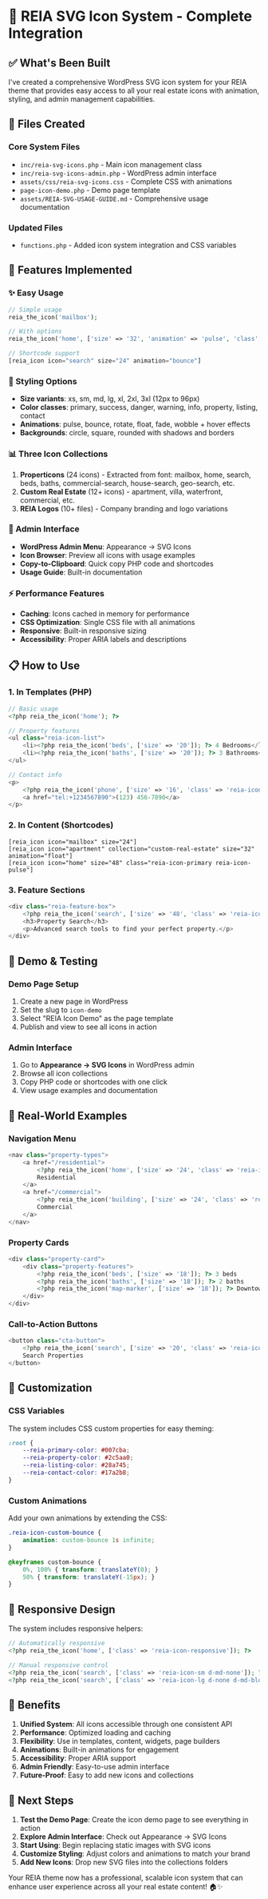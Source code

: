 # 🎯 REIA SVG Icon System - Complete Integration

## ✅ What's Been Built

I've created a comprehensive WordPress SVG icon system for your REIA theme that provides easy access to all your real estate icons with animation, styling, and admin management capabilities.

## 📁 Files Created

### Core System Files
- `inc/reia-svg-icons.php` - Main icon management class
- `inc/reia-svg-icons-admin.php` - WordPress admin interface
- `assets/css/reia-svg-icons.css` - Complete CSS with animations
- `page-icon-demo.php` - Demo page template
- `assets/REIA-SVG-USAGE-GUIDE.md` - Comprehensive usage documentation

### Updated Files
- `functions.php` - Added icon system integration and CSS variables

## 🚀 Features Implemented

### ✨ Easy Usage
```php
// Simple usage
reia_the_icon('mailbox');

// With options
reia_the_icon('home', ['size' => '32', 'animation' => 'pulse', 'class' => 'my-icon']);

// Shortcode support
[reia_icon icon="search" size="24" animation="bounce"]
```

### 🎨 Styling Options
- **Size variants**: xs, sm, md, lg, xl, 2xl, 3xl (12px to 96px)
- **Color classes**: primary, success, danger, warning, info, property, listing, contact
- **Animations**: pulse, bounce, rotate, float, fade, wobble + hover effects
- **Backgrounds**: circle, square, rounded with shadows and borders

### 📊 Three Icon Collections
1. **Properticons** (24 icons) - Extracted from font: mailbox, home, search, beds, baths, commercial-search, house-search, geo-search, etc.
2. **Custom Real Estate** (12+ icons) - apartment, villa, waterfront, commercial, etc.
3. **REIA Logos** (10+ files) - Company branding and logo variations

### 🔧 Admin Interface
- **WordPress Admin Menu**: Appearance → SVG Icons
- **Icon Browser**: Preview all icons with usage examples
- **Copy-to-Clipboard**: Quick copy PHP code and shortcodes
- **Usage Guide**: Built-in documentation

### ⚡ Performance Features
- **Caching**: Icons cached in memory for performance
- **CSS Optimization**: Single CSS file with all animations
- **Responsive**: Built-in responsive sizing
- **Accessibility**: Proper ARIA labels and descriptions

## 📋 How to Use

### 1. **In Templates (PHP)**
```php
// Basic usage
<?php reia_the_icon('home'); ?>

// Property features
<ul class="reia-icon-list">
    <li><?php reia_the_icon('beds', ['size' => '20']); ?> 4 Bedrooms</li>
    <li><?php reia_the_icon('baths', ['size' => '20']); ?> 3 Bathrooms</li>
</ul>

// Contact info
<p>
    <?php reia_the_icon('phone', ['size' => '16', 'class' => 'reia-icon-contact']); ?>
    <a href="tel:+1234567890">(123) 456-7890</a>
</p>
```

### 2. **In Content (Shortcodes)**
```
[reia_icon icon="mailbox" size="24"]
[reia_icon icon="apartment" collection="custom-real-estate" size="32" animation="float"]
[reia_icon icon="home" size="48" class="reia-icon-primary reia-icon-pulse"]
```

### 3. **Feature Sections**
```php
<div class="reia-feature-box">
    <?php reia_the_icon('search', ['size' => '48', 'class' => 'reia-icon-primary reia-icon-pulse']); ?>
    <h3>Property Search</h3>
    <p>Advanced search tools to find your perfect property.</p>
</div>
```

## 🎯 Demo & Testing

### Demo Page Setup
1. Create a new page in WordPress
2. Set the slug to `icon-demo`
3. Select "REIA Icon Demo" as the page template
4. Publish and view to see all icons in action

### Admin Interface
1. Go to **Appearance → SVG Icons** in WordPress admin
2. Browse all icon collections
3. Copy PHP code or shortcodes with one click
4. View usage examples and documentation

## 🌟 Real-World Examples

### Navigation Menu
```php
<nav class="property-types">
    <a href="/residential">
        <?php reia_the_icon('home', ['size' => '24', 'class' => 'reia-icon-hover']); ?>
        Residential
    </a>
    <a href="/commercial">
        <?php reia_the_icon('building', ['size' => '24', 'class' => 'reia-icon-hover']); ?>
        Commercial
    </a>
</nav>
```

### Property Cards
```php
<div class="property-card">
    <div class="property-features">
        <?php reia_the_icon('beds', ['size' => '18']); ?> 3 beds
        <?php reia_the_icon('baths', ['size' => '18']); ?> 2 baths
        <?php reia_the_icon('map-marker', ['size' => '18']); ?> Downtown
    </div>
</div>
```

### Call-to-Action Buttons
```php
<button class="cta-button">
    <?php reia_the_icon('search', ['size' => '20', 'class' => 'reia-icon-hover']); ?>
    Search Properties
</button>
```

## 🎨 Customization

### CSS Variables
The system includes CSS custom properties for easy theming:
```css
:root {
    --reia-primary-color: #007cba;
    --reia-property-color: #2c5aa0;
    --reia-listing-color: #28a745;
    --reia-contact-color: #17a2b8;
}
```

### Custom Animations
Add your own animations by extending the CSS:
```css
.reia-icon-custom-bounce {
    animation: custom-bounce 1s infinite;
}

@keyframes custom-bounce {
    0%, 100% { transform: translateY(0); }
    50% { transform: translateY(-15px); }
}
```

## 📱 Responsive Design

The system includes responsive helpers:
```php
// Automatically responsive
<?php reia_the_icon('home', ['class' => 'reia-icon-responsive']); ?>

// Manual responsive control
<?php reia_the_icon('search', ['class' => 'reia-icon-sm d-md-none']); ?> // Small on mobile
<?php reia_the_icon('search', ['class' => 'reia-icon-lg d-none d-md-block']); ?> // Large on desktop
```

## 🚀 Benefits

1. **Unified System**: All icons accessible through one consistent API
2. **Performance**: Optimized loading and caching
3. **Flexibility**: Use in templates, content, widgets, page builders
4. **Animations**: Built-in animations for engagement
5. **Accessibility**: Proper ARIA support
6. **Admin Friendly**: Easy-to-use admin interface
7. **Future-Proof**: Easy to add new icons and collections

## 🎯 Next Steps

1. **Test the Demo Page**: Create the icon demo page to see everything in action
2. **Explore Admin Interface**: Check out Appearance → SVG Icons
3. **Start Using**: Begin replacing static images with SVG icons
4. **Customize Styling**: Adjust colors and animations to match your brand
5. **Add New Icons**: Drop new SVG files into the collections folders

Your REIA theme now has a professional, scalable icon system that can enhance user experience across all your real estate content! 🏠✨
